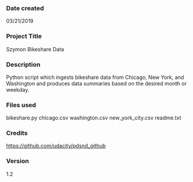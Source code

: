 ### Date created
03/21/2019

### Project Title
Szymon Bikeshare Data

### Description
Python script which ingests bikeshare data from Chicago, New York, and Washington
and produces data summaries based on the desired month or weekday.

### Files used
bikeshare.py
chicago.csv
washington.csv
new_york_city.csv
readme.txt

### Credits
https://github.com/udacity/pdsnd_github

### Version
1.2
